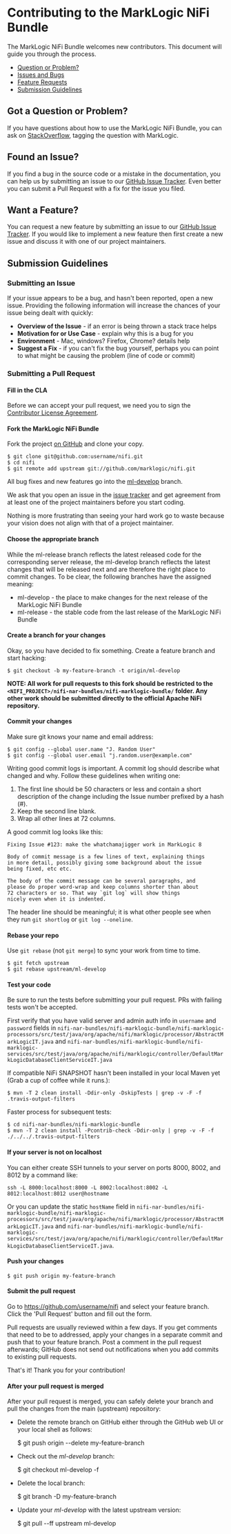 # Contributing to the MarkLogic NiFi Bundle

The MarkLogic NiFi Bundle welcomes new contributors. This document will guide you 
through the process.

 - [Question or Problem?](#question)
 - [Issues and Bugs](#issue)
 - [Feature Requests](#feature)
 - [Submission Guidelines](#submit)
 
## <a name="question"></a> Got a Question or Problem?

If you have questions about how to use the MarkLogic NiFi Bundle, you can ask on 
[StackOverflow](http://stackoverflow.com/tags/marklogic), tagging the question 
with MarkLogic.

## <a name="issue"></a> Found an Issue?
If you find a bug in the source code or a mistake in the documentation, you can help us by
submitting an issue to our [GitHub Issue
Tracker](https://github.com/marklogic/nifi/issues). Even better you
can submit a Pull Request with a fix for the issue you filed.

## <a name="feature"></a> Want a Feature?
You can request a new feature by submitting an issue to our 
[GitHub Issue Tracker](https://github.com/marklogic/nifi/issues).
If you would like to implement a new feature then first create a new issue and
discuss it with one of our project maintainers.

## <a name="submit"></a> Submission Guidelines

### Submitting an Issue
If your issue appears to be a bug, and hasn't been reported, open a new issue.
Providing the following information will increase the chances of your issue 
being dealt with quickly:

* **Overview of the Issue** - if an error is being thrown a stack trace helps
* **Motivation for or Use Case** - explain why this is a bug for you
* **Environment** - Mac, windows? Firefox, Chrome? details help
* **Suggest a Fix** - if you can't fix the bug yourself, perhaps you can point 
to what might be causing the problem (line of code or commit)

### Submitting a Pull Request

#### Fill in the CLA

Before we can accept your pull request, we need you to sign the [Contributor 
License Agreement](http://developer.marklogic.com/products/cla). 

#### Fork the MarkLogic NiFi Bundle

Fork the project [on GitHub](https://github.com/marklogic/nifi/fork) 
and clone your copy.

    $ git clone git@github.com:username/nifi.git
    $ cd nifi
    $ git remote add upstream git://github.com/marklogic/nifi.git

All bug fixes and new features go into the
[ml-develop](https://github.com/marklogic/nifi/tree/ml-develop) branch.

We ask that you open an issue in the
[issue tracker](https://github.com/marklogic/nifi/issues)
and get agreement from at least one of the project maintainers before you start
coding.

Nothing is more frustrating than seeing your hard work go to waste because
your vision does not align with that of a project maintainer.

#### Choose the appropriate branch

While the ml-release branch reflects the latest released code for the
corresponding server release, the ml-develop branch reflects the latest changes
that will be released next and are therefore the right place to commit changes.
To be clear, the following branches have the assigned meaning:
* ml-develop - the place to make changes for the next release of the MarkLogic NiFi Bundle
* ml-release  - the stable code from the last release of the MarkLogic NiFi Bundle

#### Create a branch for your changes

Okay, so you have decided to fix something. Create a feature branch
and start hacking:

    $ git checkout -b my-feature-branch -t origin/ml-develop

**NOTE: All work for pull requests to this fork should be restricted to the `<NIFI_PROJECT>/nifi-nar-bundles/nifi-marklogic-bundle/` folder. Any other work should be submitted directly to the official Apache NiFi repository.**

#### Commit your changes

Make sure git knows your name and email address:

    $ git config --global user.name "J. Random User"
    $ git config --global user.email "j.random.user@example.com"

Writing good commit logs is important. A commit log should describe what
changed and why. Follow these guidelines when writing one:

1. The first line should be 50 characters or less and contain a short
   description of the change including the Issue number prefixed by a hash (#).
2. Keep the second line blank.
3. Wrap all other lines at 72 columns.

A good commit log looks like this:

```
Fixing Issue #123: make the whatchamajigger work in MarkLogic 8

Body of commit message is a few lines of text, explaining things
in more detail, possibly giving some background about the issue
being fixed, etc etc.

The body of the commit message can be several paragraphs, and
please do proper word-wrap and keep columns shorter than about
72 characters or so. That way `git log` will show things
nicely even when it is indented.
```

The header line should be meaningful; it is what other people see when they
run `git shortlog` or `git log --oneline`.

#### Rebase your repo

Use `git rebase` (not `git merge`) to sync your work from time to time.

    $ git fetch upstream
    $ git rebase upstream/ml-develop

#### Test your code

Be sure to run the tests before submitting your pull request. PRs with failing
tests won't be accepted.

First verify that you have valid server and admin auth info in
`username` and `password` fields in
`nifi-nar-bundles/nifi-marklogic-bundle/nifi-marklogic-processors/src/test/java/org/apache/nifi/marklogic/processor/AbstractMarkLogicIT.java` and `nifi-nar-bundles/nifi-marklogic-bundle/nifi-marklogic-services/src/test/java/org/apache/nifi/marklogic/controller/DefaultMarkLogicDatabaseClientServiceIT.java`

If compatible NiFi SNAPSHOT hasn't been installed in your local Maven yet (Grab a cup of coffee while it runs.):

    $ mvn -T 2 clean install -Ddir-only -DskipTests | grep -v -F -f .travis-output-filters

Faster process for subsequent tests:

    $ cd nifi-nar-bundles/nifi-marklogic-bundle
    $ mvn -T 2 clean install -Pcontrib-check -Ddir-only | grep -v -F -f ./../../.travis-output-filters 



#### If your server is not on localhost

You can either create SSH tunnels to your server on ports 8000, 8002, and 8012
by a command like:

    ssh -L 8000:localhost:8000 -L 8002:localhost:8002 -L 8012:localhost:8012 user@hostname

Or you can update the static `hostName` field in
`nifi-nar-bundles/nifi-marklogic-bundle/nifi-marklogic-processors/src/test/java/org/apache/nifi/marklogic/processor/AbstractMarkLogicIT.java` and `nifi-nar-bundles/nifi-marklogic-bundle/nifi-marklogic-services/src/test/java/org/apache/nifi/marklogic/controller/DefaultMarkLogicDatabaseClientServiceIT.java`.

#### Push your changes

    $ git push origin my-feature-branch

#### Submit the pull request

Go to https://github.com/username/nifi and select your feature 
branch. Click the 'Pull Request' button and fill out the form.

Pull requests are usually reviewed within a few days. If you get comments that 
need to be to addressed, apply your changes in a separate commit and push that 
to your feature branch. Post a comment in the pull request afterwards; GitHub 
does not send out notifications when you add commits to existing pull requests.

That's it! Thank you for your contribution!


#### After your pull request is merged

After your pull request is merged, you can safely delete your branch and pull 
the changes from the main (upstream) repository:

* Delete the remote branch on GitHub either through the GitHub web UI or your 
local shell as follows:

    $ git push origin --delete my-feature-branch

* Check out the *ml-develop* branch:

    $ git checkout ml-develop -f

* Delete the local branch:

    $ git branch -D my-feature-branch

* Update your *ml-develop* with the latest upstream version:

    $ git pull --ff upstream ml-develop

